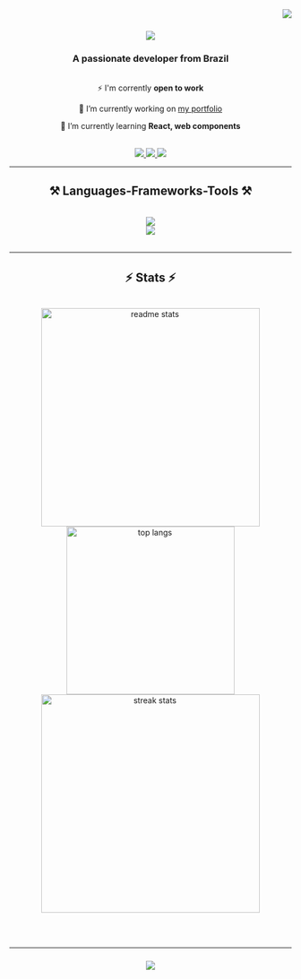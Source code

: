 <img align="right" src="https://visitor-badge.laobi.icu/badge?page_id=PasqualiRafael.PasqualiRafael" />

<h1 align="center">
    <img src="https://readme-typing-svg.herokuapp.com/?font=Righteous&size=35&center=true&vCenter=true&width=500&height=70&duration=3500&lines=Hi+There!+👋;+I'm+Pasquali!;" />
</h1>

<h3 align="center">A passionate developer from Brazil</h3>

<br/>

<div align="center">
  ⚡ I'm corrently <b>open to work</b>
  
  🔭 I’m currently working on <a href="https://github.com/PasqualiRafael/ArtePasquali/blob/main/README.en.md" target="_blank">my portfolio</a>
  
  🌱 I’m currently learning <b>React, web components</b> 
  
</div>

<br/>

<div align="center"> 
  <a href="mailto:eng.civil.pasquali@gmail.com">
    <img src="https://img.shields.io/badge/Gmail-333333?style=for-the-badge&logo=gmail&logoColor=red" />
  </a>
  <a href="https://www.linkedin.com/in/eng-pasquali/" target="_blank">
    <img src="https://img.shields.io/badge/LinkedIn-0077B5?style=for-the-badge&logo=linkedin&logoColor=white" target="_blank" />
  </a>
  <a href="#" target="_blank">
     <img src="https://img.shields.io/badge/Portfolio-FF5722?style=for-the-badge&logo=todoist&logoColor=white" target="_blank" /> 
  </a>
</div>

 <hr/>
 
<h2 align="center">⚒️ Languages-Frameworks-Tools ⚒️</h2>
<br/>
<div align="center">
    <img src="https://skillicons.dev/icons?i=html,css,javascript,typescript,python,react,sass" /><br>
    <img src="https://skillicons.dev/icons?i=figma,ai,ps,git,mysql,postgres,wordpress,linux" />
</div>

<br/>
<hr/>

<h2 align="center">⚡ Stats ⚡</h2>
<br>
<div align=center> 
  <img width=390 align="center" src="https://github-readme-stats.vercel.app/api?username=pasqualirafael&show_icons=true&theme=react&border_radius=10&locale=en" alt="readme stats" />  
  <img width=300 align="center" src="https://github-readme-stats.vercel.app/api/top-langs?username=pasqualirafael&hide=HTML&langs_count8&layout=compact&theme=react&border_radius=10&size_weight=0.5&count_weight=0.5&show_icons=true&locale=en" alt="top langs" /><br/>  
  <img width=390 align="center" src="https://streak-stats.demolab.com/?user=pasqualirafael&count_private=false&theme=react&border_radius=10" alt="streak stats"/>  
</div>

<br/><br/>
<hr/>

<h3 align="center">
    <img src="https://readme-typing-svg.herokuapp.com/?font=Righteous&size=25&center=true&vCenter=true&width=500&height=70&duration=3500&lines=Thanks+for+visiting!+✌️;+Shoot+me+a+message+on+Linkedin!">
</h3>

<br/>


